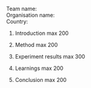 Team name:  
Organisation name:  
Country: 


1. Introduction  max 200

2. Method max 200

3. Experiment results max 300

4. Learnings max 200

5. Conclusion max 200